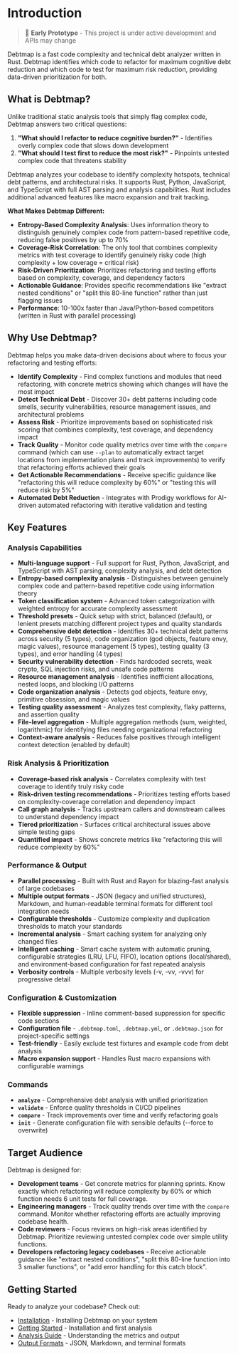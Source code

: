 # Introduction

> 🚧 **Early Prototype** - This project is under active development and APIs may change

Debtmap is a fast code complexity and technical debt analyzer written in Rust. Debtmap identifies which code to refactor for maximum cognitive debt reduction and which code to test for maximum risk reduction, providing data-driven prioritization for both.

## What is Debtmap?

Unlike traditional static analysis tools that simply flag complex code, Debtmap answers two critical questions:
1. **"What should I refactor to reduce cognitive burden?"** - Identifies overly complex code that slows down development
2. **"What should I test first to reduce the most risk?"** - Pinpoints untested complex code that threatens stability

Debtmap analyzes your codebase to identify complexity hotspots, technical debt patterns, and architectural risks. It supports Rust, Python, JavaScript, and TypeScript with full AST parsing and analysis capabilities. Rust includes additional advanced features like macro expansion and trait tracking.

**What Makes Debtmap Different:**
- **Entropy-Based Complexity Analysis**: Uses information theory to distinguish genuinely complex code from pattern-based repetitive code, reducing false positives by up to 70%
- **Coverage-Risk Correlation**: The only tool that combines complexity metrics with test coverage to identify genuinely risky code (high complexity + low coverage = critical risk)
- **Risk-Driven Prioritization**: Prioritizes refactoring and testing efforts based on complexity, coverage, and dependency factors
- **Actionable Guidance**: Provides specific recommendations like "extract nested conditions" or "split this 80-line function" rather than just flagging issues
- **Performance**: 10-100x faster than Java/Python-based competitors (written in Rust with parallel processing)

## Why Use Debtmap?

Debtmap helps you make data-driven decisions about where to focus your refactoring and testing efforts:

- **Identify Complexity** - Find complex functions and modules that need refactoring, with concrete metrics showing which changes will have the most impact
- **Detect Technical Debt** - Discover 30+ debt patterns including code smells, security vulnerabilities, resource management issues, and architectural problems
- **Assess Risk** - Prioritize improvements based on sophisticated risk scoring that combines complexity, test coverage, and dependency impact
- **Track Quality** - Monitor code quality metrics over time with the `compare` command (which can use `--plan` to automatically extract target locations from implementation plans and track improvements) to verify that refactoring efforts achieved their goals
- **Get Actionable Recommendations** - Receive specific guidance like "refactoring this will reduce complexity by 60%" or "testing this will reduce risk by 5%"
- **Automated Debt Reduction** - Integrates with Prodigy workflows for AI-driven automated refactoring with iterative validation and testing

## Key Features

### Analysis Capabilities
- **Multi-language support** - Full support for Rust, Python, JavaScript, and TypeScript with AST parsing, complexity analysis, and debt detection
- **Entropy-based complexity analysis** - Distinguishes between genuinely complex code and pattern-based repetitive code using information theory
- **Token classification system** - Advanced token categorization with weighted entropy for accurate complexity assessment
- **Threshold presets** - Quick setup with strict, balanced (default), or lenient presets matching different project types and quality standards
- **Comprehensive debt detection** - Identifies 30+ technical debt patterns across security (5 types), code organization (god objects, feature envy, magic values), resource management (5 types), testing quality (3 types), and error handling (4 types)
- **Security vulnerability detection** - Finds hardcoded secrets, weak crypto, SQL injection risks, and unsafe code patterns
- **Resource management analysis** - Identifies inefficient allocations, nested loops, and blocking I/O patterns
- **Code organization analysis** - Detects god objects, feature envy, primitive obsession, and magic values
- **Testing quality assessment** - Analyzes test complexity, flaky patterns, and assertion quality
- **File-level aggregation** - Multiple aggregation methods (sum, weighted, logarithmic) for identifying files needing organizational refactoring
- **Context-aware analysis** - Reduces false positives through intelligent context detection (enabled by default)

### Risk Analysis & Prioritization
- **Coverage-based risk analysis** - Correlates complexity with test coverage to identify truly risky code
- **Risk-driven testing recommendations** - Prioritizes testing efforts based on complexity-coverage correlation and dependency impact
- **Call graph analysis** - Tracks upstream callers and downstream callees to understand dependency impact
- **Tiered prioritization** - Surfaces critical architectural issues above simple testing gaps
- **Quantified impact** - Shows concrete metrics like "refactoring this will reduce complexity by 60%"

### Performance & Output
- **Parallel processing** - Built with Rust and Rayon for blazing-fast analysis of large codebases
- **Multiple output formats** - JSON (legacy and unified structures), Markdown, and human-readable terminal formats for different tool integration needs
- **Configurable thresholds** - Customize complexity and duplication thresholds to match your standards
- **Incremental analysis** - Smart caching system for analyzing only changed files
- **Intelligent caching** - Smart cache system with automatic pruning, configurable strategies (LRU, LFU, FIFO), location options (local/shared), and environment-based configuration for fast repeated analysis
- **Verbosity controls** - Multiple verbosity levels (-v, -vv, -vvv) for progressive detail

### Configuration & Customization
- **Flexible suppression** - Inline comment-based suppression for specific code sections
- **Configuration file** - `.debtmap.toml`, `.debtmap.yml`, or `.debtmap.json` for project-specific settings
- **Test-friendly** - Easily exclude test fixtures and example code from debt analysis
- **Macro expansion support** - Handles Rust macro expansions with configurable warnings

### Commands
- **`analyze`** - Comprehensive debt analysis with unified prioritization
- **`validate`** - Enforce quality thresholds in CI/CD pipelines
- **`compare`** - Track improvements over time and verify refactoring goals
- **`init`** - Generate configuration file with sensible defaults (--force to overwrite)

## Target Audience

Debtmap is designed for:

- **Development teams** - Get concrete metrics for planning sprints. Know exactly which refactoring will reduce complexity by 60% or which function needs 6 unit tests for full coverage.
- **Engineering managers** - Track quality trends over time with the `compare` command. Monitor whether refactoring efforts are actually improving codebase health.
- **Code reviewers** - Focus reviews on high-risk areas identified by Debtmap. Prioritize reviewing untested complex code over simple utility functions.
- **Developers refactoring legacy codebases** - Receive actionable guidance like "extract nested conditions", "split this 80-line function into 3 smaller functions", or "add error handling for this catch block".

## Getting Started

Ready to analyze your codebase? Check out:
- [Installation](./installation.md) - Installing Debtmap on your system
- [Getting Started](./getting-started.md) - Installation and first analysis
- [Analysis Guide](./analysis-guide.md) - Understanding the metrics and output
- [Output Formats](./output-formats.md) - JSON, Markdown, and terminal formats
